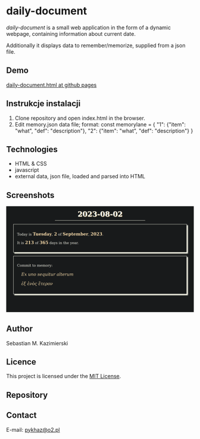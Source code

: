 # daily-document

*daily-document* is a small web application in the form of a dynamic webpage,
containing information about current date.

Additionally it displays data to remember/memorize, supplied from a json file.

## Demo

[daily-document.html at github pages](https://heliotech.github.io/daily-document.html)

## Instrukcje instalacji

1. Clone repository and open index.html in the browser.
2. Edit memory.json data file; format:
	const memorylane = {
	    "1": {"item": "what",
	          "def": "description"},
	    "2": {"item": "what",
	          "def": "description"}
	}

## Technologies

- HTML & CSS
- javascript
- external data, json file, loaded and parsed into HTML

## Screenshots

![screenshot](res/screenshot.png)

## Author

Sebastian M. Kazimierski

## Licence

This project is licensed under the [MIT License](https://opensource.org/licenses/MIT).

## Repository



## Contact

E-mail: pykhaz@o2.pl
